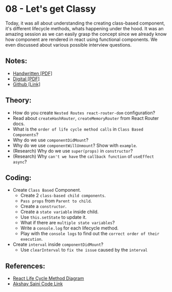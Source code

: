 # 08 - Let's get Classy

Today, it was all about understanding the creating class-based component, it's different lifecycle methods, whats happening under the hood. It was an amazing session as we can easily grasp the concept since we already know how component are rendered in react using functional components. We even discussed about various possible interview questions.

## Notes:

- [Handwritten [PDF]](https://github.com/deltanode/react-playground/blob/main/00-React-Notes/Chapter%2008%20-%20Let's%20get%20Classy%20%20-%20HandWritten%20Notes.pdf)
- [Digital [PDF]](https://github.com/deltanode/react-playground/blob/main/00-React-Notes/Chapter%2008%20-%20Let's%20get%20Classy%20-%20Digital%20Notes.pdf)
- [Github [Link]](https://github.com/deltanode/react-playground/blob/main/08-Lets-get-classy/notes.md)

## Theory:

- How do you create `Nested Routes react-router-dom` configuration?
- Read about `createHashRouter`, `createMemoryRouter` from React Router docs.
- What is the `order of life cycle method calls` in `Class Based Components`?
- Why do we use `componentDidMount`?
- Why do we use `componentWillUnmount`? Show with `example`.
- (Research) Why do we use `super(props)` in `constructor`?
- (Research) Why `can't we have` the `callback function` of `useEffect async`?

## Coding:

- Create `Class Based` Component.
  - Create 2 `class-based child components`.
  - `Pass props` from `Parent to child`.
  - Create a `constructor`.
  - Create a `state variable` inside child.
  - Use `this.setState` to update it.
  - What if there are `multiple state variables`?
  - Write a `console.log` for each lifecycle method.
  - Play with the `console logs` to find out the `correct order of their execution`.
- Create `interval` inside `componentDidMount`?
  - Use `clearInterval` to `fix the issue` caused by the `interval`

## References:

- [React Life Cycle Method Diagram](https://projects.wojtekmaj.pl/react-lifecycle-methods-diagram/)
- [Akshay Saini Code Link](https://bitbucket.org/namastedev/namaste-react-live/src/master/)
